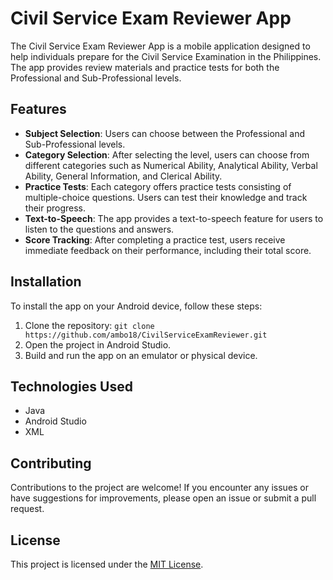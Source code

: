 # Civil Service Exam Reviewer App

The Civil Service Exam Reviewer App is a mobile application designed to help individuals prepare for the Civil Service Examination in the Philippines. The app provides review materials and practice tests for both the Professional and Sub-Professional levels.

## Features

- **Subject Selection**: Users can choose between the Professional and Sub-Professional levels.
- **Category Selection**: After selecting the level, users can choose from different categories such as Numerical Ability, Analytical Ability, Verbal Ability, General Information, and Clerical Ability.
- **Practice Tests**: Each category offers practice tests consisting of multiple-choice questions. Users can test their knowledge and track their progress.
- **Text-to-Speech**: The app provides a text-to-speech feature for users to listen to the questions and answers.
- **Score Tracking**: After completing a practice test, users receive immediate feedback on their performance, including their total score.

## Installation

To install the app on your Android device, follow these steps:

1. Clone the repository: `git clone https://github.com/ambo18/CivilServiceExamReviewer.git`
2. Open the project in Android Studio.
3. Build and run the app on an emulator or physical device.

## Technologies Used

- Java
- Android Studio
- XML

## Contributing

Contributions to the project are welcome! If you encounter any issues or have suggestions for improvements, please open an issue or submit a pull request.

## License

This project is licensed under the [MIT License](LICENSE).
